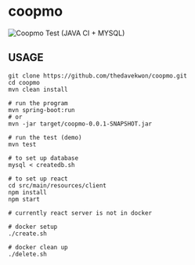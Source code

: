 # coopmo
![Coopmo Test (JAVA CI + MYSQL)](https://github.com/thedavekwon/coopmo/workflows/Coopmo%20Test%20(JAVA%20CI%20+%20MYSQL)/badge.svg)
## USAGE
```
git clone https://github.com/thedavekwon/coopmo.git
cd coopmo
mvn clean install

# run the program
mvn spring-boot:run
# or 
mvn -jar target/coopmo-0.0.1-SNAPSHOT.jar

# run the test (demo)
mvn test

# to set up database
mysql < createdb.sh

# to set up react
cd src/main/resources/client
npm install
npm start

# currently react server is not in docker

# docker setup
./create.sh

# docker clean up
./delete.sh
```

